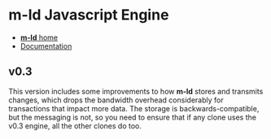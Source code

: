 # **m-ld** Javascript Engine
- [**m-ld** home](https://m-ld.org/)
- [Documentation](https://js.m-ld.org/)

## v0.3
This version includes some improvements to how **m-ld** stores and transmits
changes, which drops the bandwidth overhead considerably for transactions that
impact more data. The storage is backwards-compatible, but the messaging is not,
so you need to ensure that if any clone uses the v0.3 engine, all the other
clones do too.
